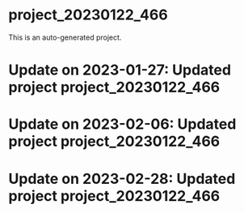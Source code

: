 # project_20230122_466

This is an auto-generated project.

# Update on 2023-01-27: Updated project project_20230122_466

# Update on 2023-02-06: Updated project project_20230122_466

# Update on 2023-02-28: Updated project project_20230122_466
